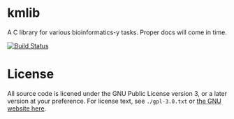 kmlib
=====

A C library for various bioinformatics-y tasks. Proper docs will come in time.

[![Build Status](https://travis-ci.org/kdmurray91/kmlib.png)](https://travis-ci.org/kdmurray91/kmlib)

License
=======

All source code is licened under the GNU Public License version 3, or a later
version at your preference.  For license text, see `./gpl-3.0.txt` or
[the GNU website here](http://www.gnu.org/licenses/gpl-3.0.txt).
